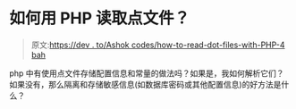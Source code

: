 # 如何用 PHP 读取点文件？

> 原文:[https://dev . to/Ashok codes/how-to-read-dot-files-with-PHP-4 bah](https://dev.to/ashokcodes/how-to-read-dot-files-with-php-4bah)

php 中有使用点文件存储配置信息和常量的做法吗？如果是，我如何解析它们？如果没有，那么隔离和存储敏感信息(如数据库密码或其他配置信息)的好方法是什么？